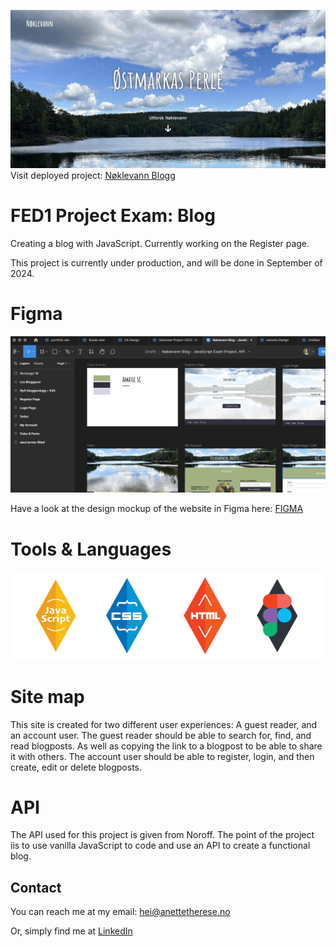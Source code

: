 ![image](https://github.com/elanetto/FED1-PE1-elanetto/blob/main/assets/ReadMe/readme-image-header.png?raw=true)
Visit deployed project: [Nøklevann Blogg](https://elanetto.github.io/FED1-PE1-elanetto/)

# FED1 Project Exam: Blog

Creating a blog with JavaScript. Currently working on the Register page.

This project is currently under production, and will be done in September of 2024.

# Figma
![image](https://github.com/elanetto/FED1-PE1-elanetto/blob/main/assets/images/figma-img.png?raw=true)

Have a look at the design mockup of the website in Figma here: [FIGMA](https://www.figma.com/design/ve11MSMzeL6hoqNumDNg5X/N%C3%B8klevann-Blog---JavaScript-Exam-Project.-API.?node-id=0-1&t=MrB3ximvPKAShgnO-1)

# Tools & Languages
![image](https://github.com/elanetto/FED1-PE1-elanetto/blob/main/assets/images/all_badges_for_github_readme.png?raw=true)

# Site map

This site is created for two different user experiences: A guest reader, and an account user.
The guest reader should be able to search for, find, and read blogposts. As well as copying the link to a blogpost to be able to share it with others.
The account user should be able to register, login, and then create, edit or delete blogposts.

# API
The API used for this project is given from Noroff.
The point of the project iis to use vanilla JavaScript to code and use an API to create a functional blog.

## Contact
You can reach me at my email: hei@anettetherese.no

Or, simply find me at [LinkedIn](https://www.linkedin.com/in/anettetherese/)

